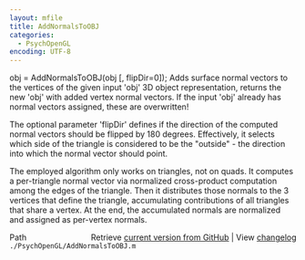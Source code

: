 ```yaml
---
layout: mfile
title: AddNormalsToOBJ
categories:
  - PsychOpenGL
encoding: UTF-8
---
```


obj = AddNormalsToOBJ\(obj \[, flipDir=0\]\);
Adds surface normal vectors to the vertices of the given input 'obj' 3D
object representation, returns the new 'obj' with added vertex normal
vectors. If the input 'obj' already has normal vectors assigned, these
are overwritten\!

The optional parameter 'flipDir' defines if the direction of the computed
normal vectors should be flipped by 180 degrees. Effectively, it selects
which side of the triangle is considered to be the "outside" - the direction
into which the normal vector should point.

The employed algorithm only works on triangles, not on quads. It computes
a per-triangle normal vector via normalized cross-product computation among
the edges of the triangle. Then it distributes those normals to the 3
vertices that define the triangle, accumulating contributions of all
triangles that share a vertex. At the end, the accumulated normals are
normalized and assigned as per-vertex normals.


<div class="code_header" style="text-align:right;">
  <span style="float:left;">Path&nbsp;&nbsp;</span> <span class="counter">Retrieve <a href=
  "https://raw.github.com/Psychtoolbox-3/Psychtoolbox-3/beta/./PsychOpenGL/AddNormalsToOBJ.m">current version from GitHub</a> | View <a href=
  "https://github.com/Psychtoolbox-3/Psychtoolbox-3/commits/beta/./PsychOpenGL/AddNormalsToOBJ.m">changelog</a></span>
</div>
<div class="code">
  <code>./PsychOpenGL/AddNormalsToOBJ.m</code>
</div>
